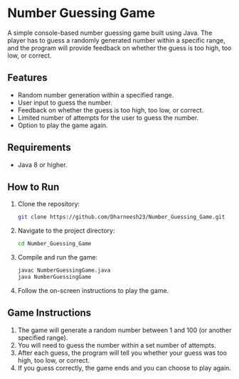 # Number Guessing Game

A simple console-based number guessing game built using Java. The player has to guess a randomly generated number within a specific range, and the program will provide feedback on whether the guess is too high, too low, or correct.

## Features
- Random number generation within a specified range.
- User input to guess the number.
- Feedback on whether the guess is too high, too low, or correct.
- Limited number of attempts for the user to guess the number.
- Option to play the game again.

## Requirements
- Java 8 or higher.

## How to Run

1. Clone the repository:
    ```bash
    git clone https://github.com/Dharneesh23/Number_Guessing_Game.git
    ```

2. Navigate to the project directory:
    ```bash
    cd Number_Guessing_Game
    ```

3. Compile and run the game:
    ```bash
    javac NumberGuessingGame.java
    java NumberGuessingGame
    ```

4. Follow the on-screen instructions to play the game.

## Game Instructions

1. The game will generate a random number between 1 and 100 (or another specified range).
2. You will need to guess the number within a set number of attempts.
3. After each guess, the program will tell you whether your guess was too high, too low, or correct.
4. If you guess correctly, the game ends and you can choose to play again.


